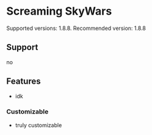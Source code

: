 # Screaming SkyWars
Supported versions: 1.8.8. Recommended version: 1.8.8

## Support
no

## Features
- idk

### Customizable
- truly customizable
